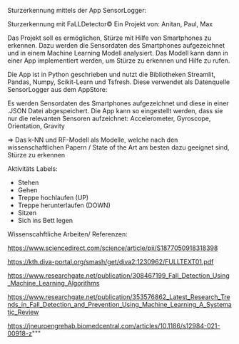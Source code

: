Sturzerkennung mittels der App SensorLogger:

Sturzerkennung mit FaLLDetector:copyright: 
Ein Projekt von: Anitan, Paul, Max

Das Projekt soll es ermöglichen, Stürze mit Hilfe von Smartphones zu erkennen. Dazu werden die Sensordaten des Smartphones aufgezeichnet und in einem Machine Learning Modell analysiert. Das Modell kann dann in einer App implementiert werden, um Stürze zu erkennen und Hilfe zu rufen.

Die App ist in Python geschrieben und nutzt die Bibliotheken Streamlit, Pandas, Numpy, Scikit-Learn und Tsfresh.
Diese verwendet als Datenquelle SensorLogger aus dem AppStore:

Es werden Sensordaten des Smartphones aufgezeichnet und diese in einer .JSON Datei abgespeichert. Die App kann so eingestellt werden, dass sie nur die relevanten Sensoren aufzeichnet:
Accelerometer, Gyroscope, Orientation, Gravity


=> Das k-NN und RF-Modell als Modelle, welche nach den wissenschaftlichen Papern / State of the Art am besten dazu geeignet sind, Stürze zu erkennen
    
 Aktivitäts Labels: 
 
- Stehen
- Gehen
- Treppe hochlaufen (UP)
- Treppe herunterlaufen (DOWN)
- Sitzen
- Sich ins Bett legen

Wissenscahftliche Arbeiten/ Referenzen:

https://www.sciencedirect.com/science/article/pii/S1877050918318398

https://kth.diva-portal.org/smash/get/diva2:1230962/FULLTEXT01.pdf

https://www.researchgate.net/publication/308467199_Fall_Detection_Using_Machine_Learning_Algorithms

https://www.researchgate.net/publication/353576862_Latest_Research_Trends_in_Fall_Detection_and_Prevention_Using_Machine_Learning_A_Systematic_Review

https://jneuroengrehab.biomedcentral.com/articles/10.1186/s12984-021-00918-z"""
